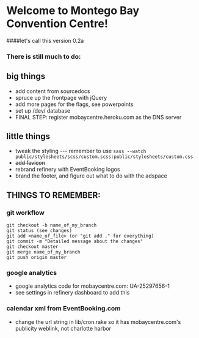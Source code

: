 # Welcome to Montego Bay Convention Centre!

####let's call this version 0.2a

### There is still much to do:

## big things
* add content from sourcedocs
* spruce up the frontpage with jQuery
* add more pages for the flags, see powerpoints
* set up /dev/ database
* FINAL STEP: register mobaycentre.heroku.com as the DNS server

## little things
* tweak the styling --- remember to use `sass --watch public/stylesheets/scss/custom.scss:public/stylesheets/custom.css`
* ~~add favicon~~
* rebrand refinery with EventBooking logos
* brand the footer, and figure out what to do with the adspace

## THINGS TO REMEMBER:
### git workflow
    git checkout -b name_of_my_branch
    git status (see changes)
    git add <name_of_file> (or "git add ." for everything)
    git commit -m "Detailed message about the changes"
    git checkout master
    git merge name_of_my_branch
    git push origin master    
### google analytics
* google analytics code for mobaycentre.com: UA-25297656-1
* see settings in refinery dashboard to add this

### calendar xml from EventBooking.com
* change the url string in lib/cron.rake so it has mobaycentre.com's publicity weblink, not charlotte harbor
